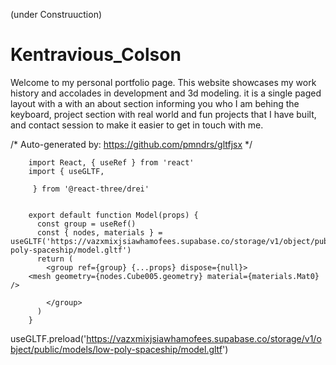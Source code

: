 (under Construuction)


# Kentravious_Colson
Welcome to my personal portfolio page. This website showcases my work history and accolades in development and 3d modeling. 
it is a single paged layout with a with an about section informing you who I am behing the keyboard, project section with real world and fun projects that I have built, and contact session to make it easier to get in touch with me.


/*
Auto-generated by: https://github.com/pmndrs/gltfjsx
*/
        
        import React, { useRef } from 'react'
        import { useGLTF, 
        
         } from '@react-three/drei'
        
        
        export default function Model(props) {
          const group = useRef()
          const { nodes, materials } = useGLTF('https://vazxmixjsiawhamofees.supabase.co/storage/v1/object/public/models/low-poly-spaceship/model.gltf')
          return (
            <group ref={group} {...props} dispose={null}>
        <mesh geometry={nodes.Cube005.geometry} material={materials.Mat0} />
<mesh geometry={nodes.Cube005_1.geometry} material={materials.Mat1} />
<mesh geometry={nodes.Cube005_2.geometry} material={materials.Mat2} />
<mesh geometry={nodes.Cube005_3.geometry} material={materials.Window_Frame} />
<mesh geometry={nodes.Cube005_4.geometry} material={materials.Mat4} />
<mesh geometry={nodes.Cube005_5.geometry} material={materials.Mat3} />
<mesh geometry={nodes.Cube005_6.geometry} material={materials.Window} />

            </group>
          )
        }

useGLTF.preload('https://vazxmixjsiawhamofees.supabase.co/storage/v1/object/public/models/low-poly-spaceship/model.gltf')